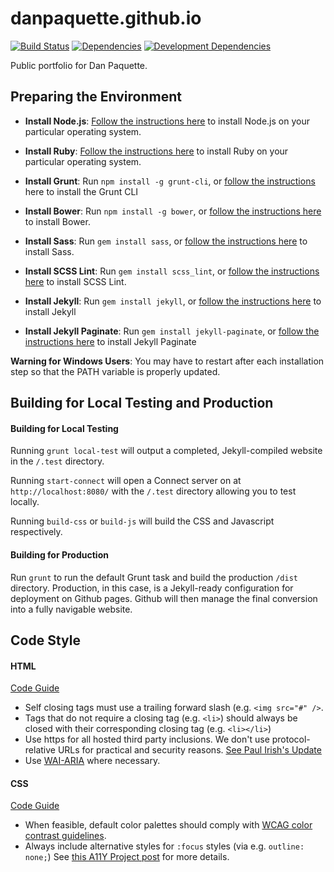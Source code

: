 # danpaquette.github.io

[![Build Status](https://travis-ci.org/danpaquette/danpaquette.github.io.svg?branch=dev)](https://travis-ci.org/danpaquette/danpaquette.github.io)
[![Dependencies](https://david-dm.org/danpaquette/danpaquette.github.io/dev.svg)](https://david-dm.org/danpaquette/danpaquette.github.io/dev/)
[![Development Dependencies](https://david-dm.org/danpaquette/danpaquette.github.io/dev/dev-status.svg)](https://david-dm.org/danpaquette/danpaquette.github.io/dev/#info=devDependencies)

Public portfolio for Dan Paquette.

## Preparing the Environment

- **Install Node.js**: [Follow the instructions here](https://nodejs.org/en/download/) to install Node.js on your particular operating system.

- **Install Ruby**: [Follow the instructions here](https://www.ruby-lang.org/en/documentation/installation/) to install Ruby on your particular operating system.

- **Install Grunt**: Run `npm install -g grunt-cli`, or [follow the instructions](http://gruntjs.com/getting-started) here to install the Grunt CLI

- **Install Bower**: Run `npm install -g bower`, or [follow the instructions here](http://bower.io/#install-bower) to install Bower.

- **Install Sass**: Run `gem install sass`, or [follow the instructions here](http://sass-lang.com/install) to install Sass.

- **Install SCSS Lint**: Run `gem install scss_lint`, or [follow the instructions here](https://github.com/brigade/scss-lint) to install SCSS Lint.

- **Install Jekyll**: Run `gem install jekyll`, or [follow the instructions here](http://jekyllrb.com/docs/quickstart/) to install Jekyll

- **Install Jekyll Paginate**: Run `gem install jekyll-paginate`, or [follow the instructions here](https://rubygems.org/gems/jekyll-paginate) to install Jekyll Paginate

**Warning for Windows Users**: You may have to restart after each installation step so that the PATH variable is properly updated.

## Building for Local Testing and Production

#### Building for Local Testing

Running `grunt local-test` will output a completed, Jekyll-compiled website in the `/.test` directory.

Running `start-connect` will open a Connect server on at `http://localhost:8080/` with the `/.test` directory allowing you to test locally.

Running `build-css` or `build-js` will build the CSS and Javascript respectively.

#### Building for Production

Run `grunt` to run the default Grunt task and build the production `/dist` directory. Production, in this case, is a Jekyll-ready configuration for deployment on Github pages. Github will then manage the final conversion into a fully navigable website.

## Code Style

#### HTML

[Code Guide](http://codeguide.co/#html)

- Self closing tags must use a trailing forward slash (e.g. `<img src="#" />`.
- Tags that do not require a closing tag (e.g. `<li>`) should always be closed with their corresponding closing tag (e.g. `<li></li>`)
- Use https for all hosted third party inclusions. We don't use protocol-relative URLs for practical and security reasons. [See Paul Irish's Update](http://www.paulirish.com/2010/the-protocol-relative-url/)
- Use [WAI-ARIA](https://developer.mozilla.org/en-US/docs/Web/Accessibility/ARIA) where necessary.

#### CSS

[Code Guide](http://codeguide.co/#css)

- When feasible, default color palettes should comply with [WCAG color contrast guidelines](http://www.w3.org/TR/WCAG20/#visual-audio-contrast).
- Always include alternative styles for `:focus` styles (via e.g. `outline: none;`) See [this A11Y Project post](http://a11yproject.com/posts/never-remove-css-outlines/) for more details.
